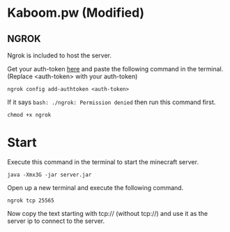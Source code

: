# Kaboom.pw (Modified)

## NGROK

Ngrok is included to host the server.

Get your auth-token [here](https://dashboard.ngrok.com/get-started/your-authtoken) and paste the following command in the terminal.
(Replace \<auth-token\> with your auth-token)

```
ngrok config add-authtoken <auth-token>
```

If it says `bash: ./ngrok: Permission denied` then run this command first.

```
chmod +x ngrok
```

# Start

Execute this command in the terminal to start the minecraft server.

```
java -Xmx3G -jar server.jar
```

Open up a new terminal and execute the following command.

```
ngrok tcp 25565
```

Now copy the text starting with tcp:// (without tcp://) and use it as the server ip to connect to the server.
